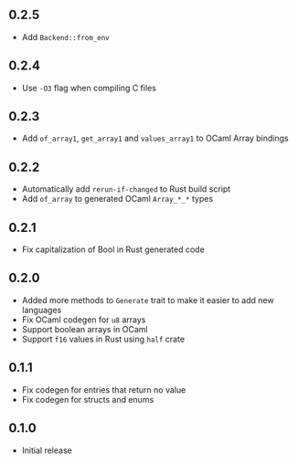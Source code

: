 ## 0.2.5

- Add `Backend::from_env`

## 0.2.4

- Use `-O3` flag when compiling C files

## 0.2.3

- Add `of_array1`, `get_array1` and `values_array1` to OCaml Array bindings

## 0.2.2

- Automatically add `rerun-if-changed` to Rust build script
- Add `of_array` to generated OCaml `Array_*_*` types

## 0.2.1

- Fix capitalization of Bool in Rust generated code

## 0.2.0

- Added more methods to `Generate` trait to make it easier to add new
  languages
- Fix OCaml codegen for `u8` arrays
- Support boolean arrays in OCaml
- Support `f16` values in Rust using `half` crate

## 0.1.1

- Fix codegen for entries that return no value
- Fix codegen for structs and enums

## 0.1.0

- Initial release
